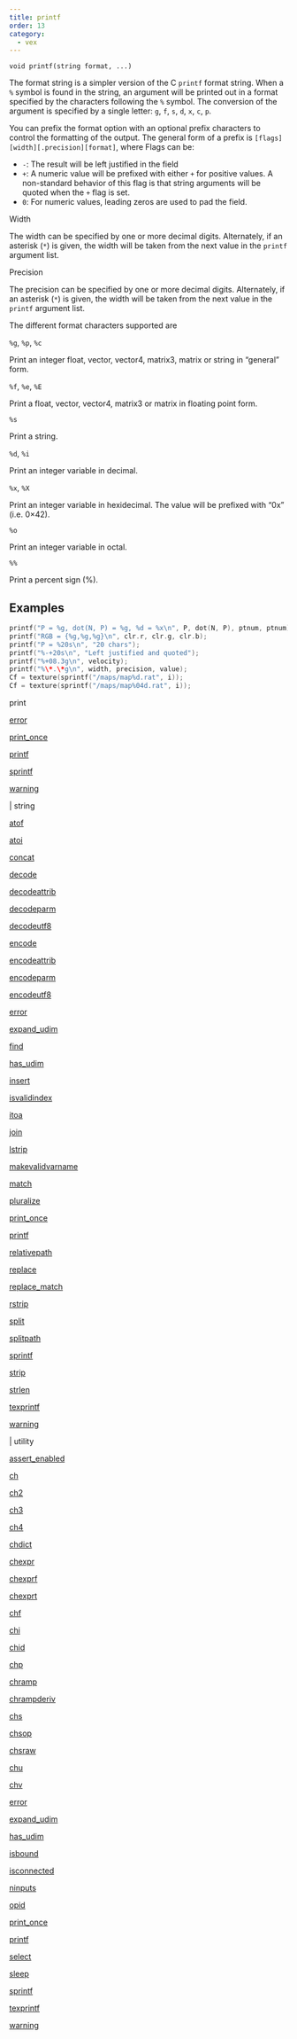 ```yaml
---
title: printf
order: 13
category:
  - vex
---
```


`void printf(string format, ...)`

The format string is a simpler version of the C `printf` format string.
When a `%` symbol is found in the string, an argument will be printed
out in a format specified by the characters following the `%` symbol.
The conversion of the argument is specified by a single letter: `g`, `f`,
`s`, `d`, `x`, `c`, `p`.

You can prefix the format option with an optional prefix characters to control
the formatting of the output. The general form of a prefix is
`[flags][width][.precision][format]`, where Flags can be:

- `-`: The result will be left justified in the field
- `+`: A numeric value will be prefixed with either `+` for positive
  values. A non-standard behavior of this flag is that string
  arguments will be quoted when the `+` flag is set.
- `0`: For numeric values, leading zeros are used to pad the field.

Width

The width can be specified by one or more decimal digits. Alternately, if
an asterisk (`*`) is given, the width will be taken from the next value
in the `printf` argument list.

Precision

The precision can be specified by one or more decimal digits. Alternately,
if an asterisk (`*`) is given, the width will be taken from the next value
in the `printf` argument list.

The different format characters supported are

`%g`, `%p`, `%c`

Print an integer float, vector, vector4, matrix3, matrix or string
in “general” form.

`%f`, `%e`, `%E`

Print a float, vector, vector4, matrix3 or matrix in floating point
form.

`%s`

Print a string.

`%d`, `%i`

Print an integer variable in decimal.

`%x`, `%X`

Print an integer variable in hexidecimal. The value will be prefixed with
“0x” (i.e. 0×42).

`%o`

Print an integer variable in octal.

`%%`

Print a percent sign (%).

## Examples



```c
printf("P = %g, dot(N, P) = %g, %d = %x\n", P, dot(N, P), ptnum, ptnum);
printf("RGB = {%g,%g,%g}\n", clr.r, clr.g, clr.b);
printf("P = %20s\n", "20 chars");
printf("%-+20s\n", "Left justified and quoted");
printf("%+08.3g\n", velocity);
printf("%\*.\*g\n", width, precision, value);
Cf = texture(sprintf("/maps/map%d.rat", i));
Cf = texture(sprintf("/maps/map%04d.rat", i));

```

print

[error](error.html)

[print_once](print_once.html)

[printf](printf.html)

[sprintf](sprintf.html)

[warning](warning.html)

|
string

[atof](atof.html)

[atoi](atoi.html)

[concat](concat.html)

[decode](decode.html)

[decodeattrib](decodeattrib.html)

[decodeparm](decodeparm.html)

[decodeutf8](decodeutf8.html)

[encode](encode.html)

[encodeattrib](encodeattrib.html)

[encodeparm](encodeparm.html)

[encodeutf8](encodeutf8.html)

[error](error.html)

[expand_udim](expand_udim.html)

[find](find.html)

[has_udim](has_udim.html)

[insert](insert.html)

[isvalidindex](isvalidindex.html)

[itoa](itoa.html)

[join](join.html)

[lstrip](lstrip.html)

[makevalidvarname](makevalidvarname.html)

[match](match.html)

[pluralize](pluralize.html)

[print_once](print_once.html)

[printf](printf.html)

[relativepath](relativepath.html)

[replace](replace.html)

[replace_match](replace_match.html)

[rstrip](rstrip.html)

[split](split.html)

[splitpath](splitpath.html)

[sprintf](sprintf.html)

[strip](strip.html)

[strlen](strlen.html)

[texprintf](texprintf.html)

[warning](warning.html)

|
utility

[assert_enabled](assert_enabled.html)

[ch](ch.html)

[ch2](ch2.html)

[ch3](ch3.html)

[ch4](ch4.html)

[chdict](chdict.html)

[chexpr](chexpr.html)

[chexprf](chexprf.html)

[chexprt](chexprt.html)

[chf](chf.html)

[chi](chi.html)

[chid](chid.html)

[chp](chp.html)

[chramp](chramp.html)

[chrampderiv](chrampderiv.html)

[chs](chs.html)

[chsop](chsop.html)

[chsraw](chsraw.html)

[chu](chu.html)

[chv](chv.html)

[error](error.html)

[expand_udim](expand_udim.html)

[has_udim](has_udim.html)

[isbound](isbound.html)

[isconnected](isconnected.html)

[ninputs](ninputs.html)

[opid](opid.html)

[print_once](print_once.html)

[printf](printf.html)

[select](select.html)

[sleep](sleep.html)

[sprintf](sprintf.html)

[texprintf](texprintf.html)

[warning](warning.html)
